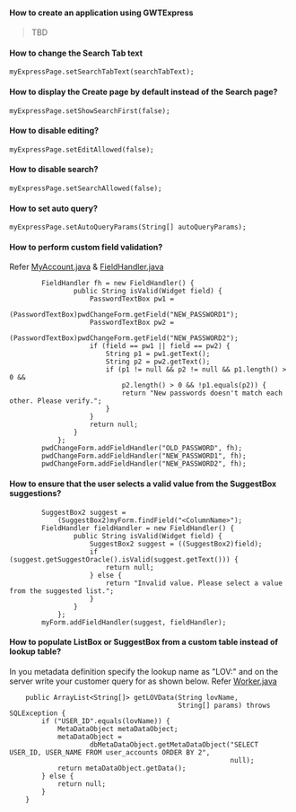 #### How to create an application using GWTExpress ####
> TBD
#### How to change the Search Tab text ####
`myExpressPage.setSearchTabText(searchTabText);`
#### How to display the Create page by default instead of the Search page? ####
`myExpressPage.setShowSearchFirst(false);`
#### How to disable editing? ####
`myExpressPage.setEditAllowed(false);`
#### How to disable search? ####
`myExpressPage.setSearchAllowed(false);`
#### How to set auto query? ####
`myExpressPage.setAutoQueryParams(String[] autoQueryParams);`
#### How to perform custom field validation? ####
Refer [MyAccount.java](http://code.google.com/p/gwtexpress/source/browse/trunk/Client/src/com/gwtexpress/client/ui/ex/secure/MyAccount.java) & [FieldHandler.java](http://code.google.com/p/gwtexpress/source/browse/trunk/Client/src/com/gwtexpress/client/ui/form/FieldHandler.java)
```
        FieldHandler fh = new FieldHandler() {
                public String isValid(Widget field) {
                    PasswordTextBox pw1 = 
                        (PasswordTextBox)pwdChangeForm.getField("NEW_PASSWORD1");
                    PasswordTextBox pw2 = 
                        (PasswordTextBox)pwdChangeForm.getField("NEW_PASSWORD2");
                    if (field == pw1 || field == pw2) {
                        String p1 = pw1.getText();
                        String p2 = pw2.getText();
                        if (p1 != null && p2 != null && p1.length() > 0 && 
                            p2.length() > 0 && !p1.equals(p2)) {
                            return "New passwords doesn't match each other. Please verify.";
                        }
                    }
                    return null;
                }
            };
        pwdChangeForm.addFieldHandler("OLD_PASSWORD", fh);
        pwdChangeForm.addFieldHandler("NEW_PASSWORD1", fh);
        pwdChangeForm.addFieldHandler("NEW_PASSWORD2", fh);
```
#### How to ensure that the user selects a valid value from the SuggestBox suggestions? ####
```
        SuggestBox2 suggest = 
            (SuggestBox2)myForm.findField("<ColumnName>");
        FieldHandler fieldHandler = new FieldHandler() {
                public String isValid(Widget field) {
                    SuggestBox2 suggest = ((SuggestBox2)field);
                    if (suggest.getSuggestOracle().isValid(suggest.getText())) {
                        return null;
                    } else {
                        return "Invalid value. Please select a value from the suggested list.";
                    }
                }
            };
        myForm.addFieldHandler(suggest, fieldHandler);
```
#### How to populate ListBox or SuggestBox from a custom table instead of lookup table? ####
In you metadata definition specify the lookup name as "LOV:<CUSTOM VALUE>" and on the server write your customer query for <CUSTOM VALUE> as shown below.
Refer [Worker.java](http://code.google.com/p/gwtexpress/source/browse/trunk/Model/src/com/gwtexpress/server/Worker.java)
```
    public ArrayList<String[]> getLOVData(String lovName, 
                                          String[] params) throws SQLException {
        if ("USER_ID".equals(lovName)) {
            MetaDataObject metaDataObject;
            metaDataObject = 
                    dbMetaDataObject.getMetaDataObject("SELECT USER_ID, USER_NAME FROM user_accounts ORDER BY 2", 
                                                       null);
            return metaDataObject.getData();
        } else {
            return null;
        }
    }
```
